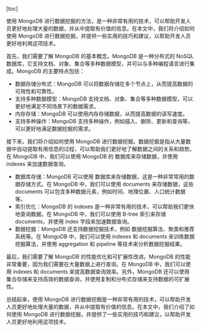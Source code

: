 
[toc]                    
                
                
使用 MongoDB 进行数据挖掘的方法，是一种非常有用的技术，可以帮助开发人员更好地处理大量的数据，并从中提取有价值的信息。在本文中，我们将介绍如何使用 MongoDB 进行数据挖掘，并提供一些实用的技巧和建议，以帮助开发人员更好地利用这项技术。

首先，我们需要了解 MongoDB 的基本概念。MongoDB 是一种分布式的 NoSQL 数据库，它支持文档、对象、集合等多种数据模型，并可以与多种编程语言进行集成。MongoDB 的主要特点包括：

- 数据存储分布式：MongoDB 可以将数据存储在多个节点上，从而提高数据的可用性和可靠性。
- 支持多种数据模型：MongoDB 支持文档、对象、集合等多种数据模型，可以更好地满足不同场景下的数据需求。
- 内存存储：MongoDB 可以使用内存存储数据，从而提高数据的读写速度。
- 支持多种操作：MongoDB 支持多种操作，例如插入、删除、更新和查询等，可以更好地满足数据挖掘的需求。

接下来，我们将介绍如何使用 MongoDB 进行数据挖掘。数据挖掘是指从大量数据中自动提取有用信息的过程，可以帮助我们更好地了解数据之间的关系和趋势。在 MongoDB 中，我们可以使用 MongoDB 的 数据库来存储数据，并使用  indexes 来加速数据查询。

- 数据库存储：MongoDB 可以使用 数据库来存储数据，这是一种非常常用的数据存储方式。在 MongoDB 中，我们可以使用  documents 来存储数据，这些 documents 可以包含多种数据元素，例如时间、地理位置、人口统计数据等。
- 索引优化：MongoDB 的  indexes 是一种非常有用的技术，可以帮助我们更快地查询数据。在 MongoDB 中，我们可以使用 B-tree 索引来存储  documents，并使用 index 字段来加速数据查询。
- 数据挖掘：MongoDB 还支持数据挖掘技术，例如 数据挖掘算法、聚类和推荐系统等。在 MongoDB 中，我们可以使用  indexes 和  documents 来训练数据挖掘算法，并使用  aggregation 和 pipeline 等技术来分析数据挖掘结果。

最后，我们需要了解 MongoDB 的性能优化和可扩展性改进。MongoDB 的性能非常重要，因为我们需要在大量数据上进行查询。在 MongoDB 中，我们可以使用  indexes 和  documents 来提高数据查询效率。另外，MongoDB 还可以使用 集合存储来支持高效的数据查询，并使用复制和分布式存储来支持数据的可扩展性。

总结起来，使用 MongoDB 进行数据挖掘是一种非常有用的技术，可以帮助开发人员更好地处理大量的数据，并从中提取有价值的信息。在本文中，我们介绍了如何使用 MongoDB 进行数据挖掘，并提供了一些实用的技巧和建议，以帮助开发人员更好地利用这项技术。

